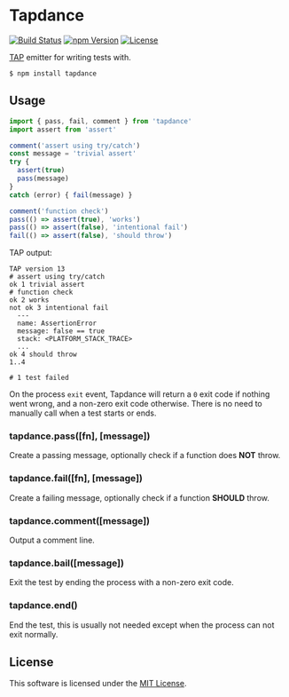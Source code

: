 # Tapdance

[![Build Status](https://img.shields.io/travis/0x8890/tapdance/master.svg?style=flat-square)](https://travis-ci.org/0x8890/tapdance)
[![npm Version](https://img.shields.io/npm/v/tapdance.svg?style=flat-square)](https://www.npmjs.com/package/tapdance)
[![License](https://img.shields.io/npm/l/tapdance.svg?style=flat-square)](https://raw.githubusercontent.com/0x8890/tapdance/master/LICENSE)

[TAP](https://testanything.org) emitter for writing tests with.

```
$ npm install tapdance
```


## Usage

```js
import { pass, fail, comment } from 'tapdance'
import assert from 'assert'

comment('assert using try/catch')
const message = 'trivial assert'
try {
  assert(true)
  pass(message)
}
catch (error) { fail(message) }

comment('function check')
pass(() => assert(true), 'works')
pass(() => assert(false), 'intentional fail')
fail(() => assert(false), 'should throw')
```

TAP output:

```
TAP version 13
# assert using try/catch
ok 1 trivial assert
# function check
ok 2 works
not ok 3 intentional fail
  ---
  name: AssertionError
  message: false == true
  stack: <PLATFORM_STACK_TRACE>
  ...
ok 4 should throw
1..4

# 1 test failed
```

On the process `exit` event, Tapdance will return a `0` exit code if nothing went wrong, and a non-zero exit code otherwise. There is no need to manually call when a test starts or ends.


### tapdance.pass([fn], [message])

Create a passing message, optionally check if a function does **NOT** throw.


### tapdance.fail([fn], [message])

Create a failing message, optionally check if a function **SHOULD** throw.


### tapdance.comment([message])

Output a comment line.


### tapdance.bail([message])

Exit the test by ending the process with a non-zero exit code.


### tapdance.end()

End the test, this is usually not needed except when the process can not exit normally.


## License

This software is licensed under the [MIT License](//github.com/0x8890/tapdance/blob/master/LICENSE).
